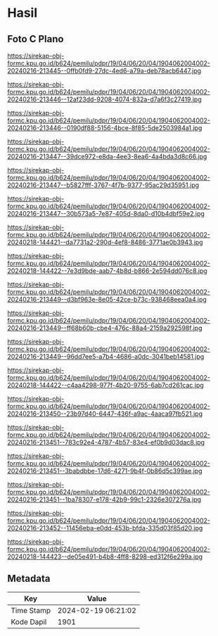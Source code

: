 # Hasil

## Foto C Plano

https://sirekap-obj-formc.kpu.go.id/b624/pemilu/pdpr/19/04/06/20/04/1904062004002-20240216-213445--0ffb0fd9-27dc-4ed6-a79a-deb78acb6447.jpg

https://sirekap-obj-formc.kpu.go.id/b624/pemilu/pdpr/19/04/06/20/04/1904062004002-20240216-213446--12af23dd-9208-4074-832a-d7a6f3c27419.jpg

https://sirekap-obj-formc.kpu.go.id/b624/pemilu/pdpr/19/04/06/20/04/1904062004002-20240216-213446--0190df88-5156-4bce-8f85-5de2503984a1.jpg

https://sirekap-obj-formc.kpu.go.id/b624/pemilu/pdpr/19/04/06/20/04/1904062004002-20240216-213447--39dce972-e8da-4ee3-8ea6-4a4bda3d8c66.jpg

https://sirekap-obj-formc.kpu.go.id/b624/pemilu/pdpr/19/04/06/20/04/1904062004002-20240216-213447--b5827fff-3767-4f7b-9377-95ac29d35951.jpg

https://sirekap-obj-formc.kpu.go.id/b624/pemilu/pdpr/19/04/06/20/04/1904062004002-20240216-213447--30b573a5-7e87-405d-8da0-d10b4dbf59e2.jpg

https://sirekap-obj-formc.kpu.go.id/b624/pemilu/pdpr/19/04/06/20/04/1904062004002-20240218-144421--da7731a2-290d-4ef8-8486-3771ae0b3943.jpg

https://sirekap-obj-formc.kpu.go.id/b624/pemilu/pdpr/19/04/06/20/04/1904062004002-20240218-144422--7e3d9bde-aab7-4b8d-b866-2e594dd076c8.jpg

https://sirekap-obj-formc.kpu.go.id/b624/pemilu/pdpr/19/04/06/20/04/1904062004002-20240216-213449--d3bf963e-8e05-42ce-b73c-938468eea0a4.jpg

https://sirekap-obj-formc.kpu.go.id/b624/pemilu/pdpr/19/04/06/20/04/1904062004002-20240216-213449--ff68b60b-cbe4-476c-88a4-2159a292598f.jpg

https://sirekap-obj-formc.kpu.go.id/b624/pemilu/pdpr/19/04/06/20/04/1904062004002-20240216-213449--96dd7ee5-a7b4-4686-a0dc-3041beb14581.jpg

https://sirekap-obj-formc.kpu.go.id/b624/pemilu/pdpr/19/04/06/20/04/1904062004002-20240218-144422--c4aa4298-977f-4b20-9755-6ab7cd261cac.jpg

https://sirekap-obj-formc.kpu.go.id/b624/pemilu/pdpr/19/04/06/20/04/1904062004002-20240216-213450--23b97d40-6447-436f-a9ac-4aaca97fb521.jpg

https://sirekap-obj-formc.kpu.go.id/b624/pemilu/pdpr/19/04/06/20/04/1904062004002-20240216-213451--783c92e4-4787-4b57-83e4-ef0b9d03dac8.jpg

https://sirekap-obj-formc.kpu.go.id/b624/pemilu/pdpr/19/04/06/20/04/1904062004002-20240216-213451--3babdbbe-17d6-4271-9b4f-0b86d5c399ae.jpg

https://sirekap-obj-formc.kpu.go.id/b624/pemilu/pdpr/19/04/06/20/04/1904062004002-20240216-213451--1ba78307-e178-42b9-99c1-2326e307276a.jpg

https://sirekap-obj-formc.kpu.go.id/b624/pemilu/pdpr/19/04/06/20/04/1904062004002-20240216-213452--11456eba-e0dd-453b-bfda-335d03f85d20.jpg

https://sirekap-obj-formc.kpu.go.id/b624/pemilu/pdpr/19/04/06/20/04/1904062004002-20240218-144423--de05e491-b4b8-4ff8-8298-ed312f6e299a.jpg


## Metadata

| Key        | Value               |
| ---------- | ------------------- |
| Time Stamp | 2024-02-19 06:21:02 |
| Kode Dapil | 1901                |



